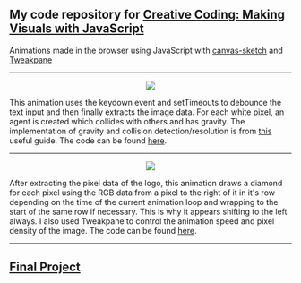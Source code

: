 ## My code repository for [Creative Coding: Making Visuals with JavaScript](https://www.domestika.org/en/courses/2729-creative-coding-making-visuals-with-javascript/course)
Animations made in the browser using JavaScript with [canvas-sketch](https://github.com/mattdesl/canvas-sketch) and [Tweakpane](https://cocopon.github.io/tweakpane/)
<hr>
<div align="center">
  <img src="https://github.com/jsueling/creative-coding/assets/64977718/0ae89d86-c15e-4478-b817-53d450a7dadf">  
  <p align='left'>This animation uses the keydown event and setTimeouts to debounce the text input and then finally extracts the image data. For each white pixel, an agent is created which collides with others and has gravity. The implementation of gravity and collision detection/resolution is from
    <a href='https://spicyyoghurt.com/tutorials/html5-javascript-game-development/collision-detection-physics'>this</a> useful guide. The code can be found
    <a href='https://github.com/jamessl154/creative-coding/blob/main/unit6/typewriter.js?ts=2'>here</a>.</p>
</div>
<hr>
<div align="center">
  <img src="https://github.com/jsueling/creative-coding/assets/64977718/3cd711bd-83bf-47ac-a5ed-cddcc10827ec">
  <p align='left'>After extracting the pixel data of the logo, this animation draws a diamond for each pixel using the RGB data from a pixel to the right of it in it's row depending on the time of the current animation loop and wrapping to the start of the same row if necessary. This is why it appears shifting to the left always. I also used Tweakpane to control the animation speed and pixel density of the image. The code can be found <a href='https://github.com/jsueling/creative-coding/blob/main/unit6/coke-logo.js'>here</a>.</p>
</div>
<hr>

## [Final Project](https://www.domestika.org/en/projects/1404602-final-project)
